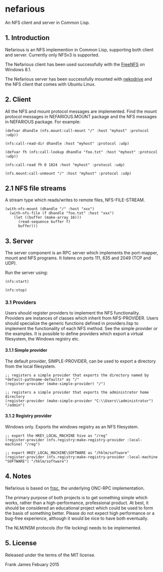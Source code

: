 # nefarious
An NFS client and server in Common Lisp.

## 1. Introduction

Nefarious is an NFS implemention in Common Lisp, supporting both client and server. Currently only NFSv3 is supported. 

The Nefarious client has been used successfully with the [FreeNFS](http://sourceforge.net/projects/freenfs/) on Windows 8.1.

The Nefarious server has been successfully mounted with [nekodrive](https://code.google.com/p/nekodrive/) and 
the NFS client that comes with Ubuntu Linux.


## 2. Client

All the NFS and mount protocol messages are implemented. Find the mount protocol messages 
in NEFARIOUS.MOUNT package and the NFS messages in NEFARIOUS package. For example:

```
(defvar dhandle (nfs.mount:call-mount "/" :host "myhost" :protocol :udp))

(nfs:call-read-dir dhandle :host "myhost" :protocol :udp)

(defvar fh (nfs:call-lookup dhandle "foo.txt" :host "myhost" :protocol :udp))

(nfs:call-read fh 0 1024 :host "myhost" :protocol :udp)

(nfs.mount:call-unmount "/" :host "myhost" :protocol :udp)
```

## 2.1 NFS file streams

A stream type which reads/writes to remote files, NFS-FILE-STREAM.

```
(with-nfs-mount (dhandle "/" :host "xxx")
  (with-nfs-file (f dhandle "foo.txt" :host "xxx")
    (let ((buffer (make-array 16)))
      (read-sequence buffer f)
      buffer)))
```

## 3. Server 

The server component is an RPC server which implements the port-mapper, mount and NFS programs. 
It listens on ports 111, 635 and 2049 (TCP and UDP).

Run the server using:

```
(nfs:start)

(nfs:stop)
```

### 3.1 Providers

Users should register providers to implement the NFS functionality. Providers are instances 
of classes which inherit from NFS-PROVIDER. Users should specialize the generic functions 
defined in providers.lisp to implement the functionality of each NFS method. 
See the  simple provider or the examples. It is possible to define providers which export
a virtual filesystem, the Windows registry etc.

#### 3.1.1 Simple provider

The default provider, SIMPLE-PROVIDER, can be used to export a directory from the local filesystem.

```
;; registers a simple provider that exports the directory named by *default-pathname-defaults* as "/"
(register-provider (make-simple-provider) "/")

;; registers a simple provider that exports the administrator home directory
(register-provider (make-simple-provider "C:\\Users\\administrator") "/admin")
```

#### 3.1.2 Registry provider

Windows only. Exports the windows registry as an NFS filesystem. 

```
;; export the HKEY_LOCAL_MACHINE hive as "/reg"
(register-provider (nfs.registry:make-registry-provider :local-machine) "/reg")

;; export HKEY_LOCAL_MACHINE\SOFTWARE as "/hklm/software"
(register-provider (nfs.registry:make-registry-provider :local-machine "SOFTWARE") "/hklm/software")
```

## 4. Notes

Nefarious is based on [frpc](https://github.com/fjames86/frpc), the underlying ONC-RPC implementation.

The primary purpose of both projects is to get something simple which works, rather than a high-performance, professional
product. At best, it should be considered an educational project which could be used to form the basis of something better.
Please do not expect high performance or a bug-free experience, although it would be nice to have both eventually.

The NLM/NSM protocols (for file locking) needs to be implemented.

## 5. License

Released under the terms of the MIT license.


Frank James 
Febuary 2015